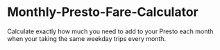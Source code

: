 # Monthly-Presto-Fare-Calculator

Calculate exactly how much you need to add to your Presto each month
when your taking the same weekday trips every month.
